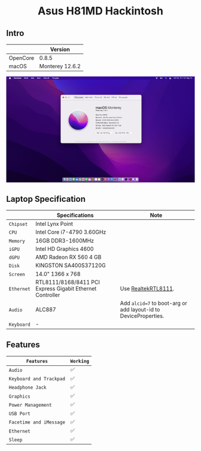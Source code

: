 # <div align="center">Asus H81MD Hackintosh</div> 

## Intro

| | Version |
|-|---------|
| OpenCore | 0.8.5 |
| macOS | Monterey 12.6.2 |

![Screenshot](ScreenShot.png)

## Laptop Specification

|                     | Specifications| Note |
| ---------------------------- | ---------------------- |------------------|
| ``Chipset``| Intel Lynx Point |   |
| ``CPU``| Intel Core i7-4790 3.60GHz |  |
| ``Memory``| 16GB DDR3-1600MHz |  |
| ``iGPU``| Intel HD Graphics 4600 |  |
| ``dGPU``| AMD Radeon RX 560 4 GB |  |
| ``Disk``| KINGSTON SA400S37120G |  |
| ``Screen``| 14.0" 1366 x 768 |    |
| ``Ethernet``| RTL8111/8168/8411 PCI Express Gigabit Ethernet Controller | Use [RealtekRTL8111](https://github.com/Mieze/RTL8111_driver_for_OS_X/releases). |
| ``Audio``| ALC887 | Add `alcid=7` to boot-arg or add layout-id to DeviceProperties. |
| ``Keyboard``| - |  |

## Features

| ``Features``|``Working``| 
|-------------|-----------|
| ``Audio``|✅|
| ``Keyboard and Trackpad``|✅|
| ``Headphone Jack``|✅|
| ``Graphics``|✅|
| ``Power Management``|✅|                                                                        
| ``USB Port``|✅|
| ``Facetime and iMessage``|✅|
| ``Ethernet``|✅|
| ``Sleep``|✅|